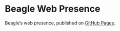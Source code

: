 # Beagle Web Presence

Beagle’s web presence, published on [GitHub Pages](https://Beagle-PSE.github.io/Beagle/branches/ip#150-averaging-measuremement-result-analyser).